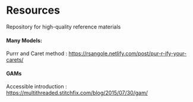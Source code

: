 # Resources
Repository for high-quality reference materials


#### Many Models:

Purrr and Caret method : https://rsangole.netlify.com/post/pur-r-ify-your-carets/


#### GAMs

Accessible introduction : https://multithreaded.stitchfix.com/blog/2015/07/30/gam/


